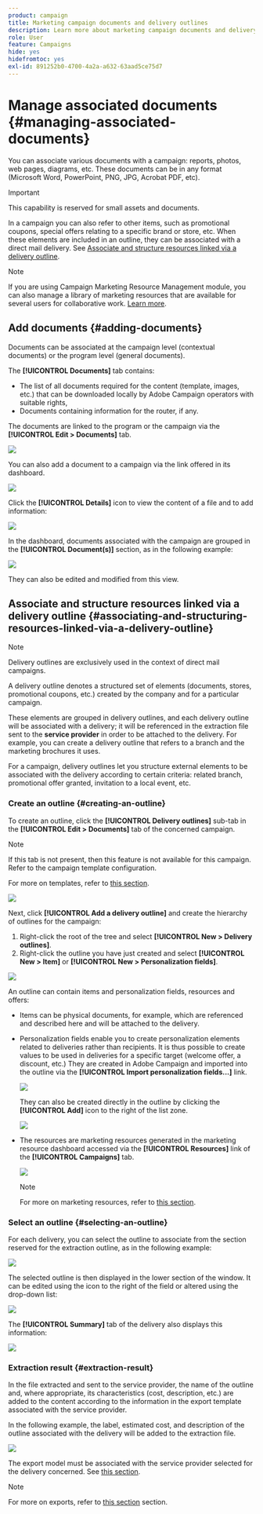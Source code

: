 ```yaml
---
product: campaign
title: Marketing campaign documents and delivery outlines
description: Learn more about marketing campaign documents and delivery outlines
role: User
feature: Campaigns
hide: yes
hidefromtoc: yes
exl-id: 891252b0-4700-4a2a-a632-63aad5ce75d7
---
```

# Manage associated documents {#managing-associated-documents}

You can associate various documents with a campaign: reports, photos, web pages, diagrams, etc. These documents can be in any format (Microsoft Word, PowerPoint, PNG, JPG, Acrobat PDF, etc).

>[!IMPORTANT]
>
>This capability is reserved for small assets and documents.

In a campaign you can also refer to other items, such as promotional coupons, special offers relating to a specific brand or store, etc. When these elements are included in an outline, they can be associated with a direct mail delivery. See [Associate and structure resources linked via a delivery outline](#associating-and-structuring-resources-linked-via-a-delivery-outline).

>[!NOTE]
>
>If you are using Campaign Marketing Resource Management module, you can also manage a library of marketing resources that are available for several users for collaborative work. [Learn more](../../mrm/using/managing-marketing-resources.md).

## Add documents {#adding-documents}

Documents can be associated at the campaign level (contextual documents) or the program level (general documents).

The **[!UICONTROL Documents]** tab contains:

* The list of all documents required for the content (template, images, etc.) that can be downloaded locally by Adobe Campaign operators with suitable rights,
* Documents containing information for the router, if any.

The documents are linked to the program or the campaign via the **[!UICONTROL Edit > Documents]** tab. 

![](assets/s_ncs_user_op_add_document.png)

You can also add a document to a campaign via the link offered in its dashboard.

![](assets/add_a_document_in_op.png)

Click the **[!UICONTROL Details]** icon to view the content of a file and to add information:

![](assets/s_ncs_user_op_add_document_details.png)

In the dashboard, documents associated with the campaign are grouped in the **[!UICONTROL Document(s)]** section, as in the following example:

![](assets/s_ncs_user_op_edit_document.png)

They can also be edited and modified from this view.

## Associate and structure resources linked via a delivery outline {#associating-and-structuring-resources-linked-via-a-delivery-outline}

>[!NOTE]
>
>Delivery outlines are exclusively used in the context of direct mail campaigns.

A delivery outline denotes a structured set of elements (documents, stores, promotional coupons, etc.) created by the company and for a particular campaign.

These elements are grouped in delivery outlines, and each delivery outline will be associated with a delivery; it will be referenced in the extraction file sent to the **service provider** in order to be attached to the delivery. For example, you can create a delivery outline that refers to a branch and the marketing brochures it uses.

For a campaign, delivery outlines let you structure external elements to be associated with the delivery according to certain criteria: related branch, promotional offer granted, invitation to a local event, etc.

### Create an outline {#creating-an-outline}

To create an outline, click the **[!UICONTROL Delivery outlines]** sub-tab in the **[!UICONTROL Edit > Documents]** tab of the concerned campaign.

>[!NOTE]
>
>If this tab is not present, then this feature is not available for this campaign. Refer to the campaign template configuration.
>   
>For more on templates, refer to [this section](../../campaign/using/marketing-campaign-templates.md#campaign-templates).

![](assets/s_ncs_user_op_composition_link.png)

Next, click **[!UICONTROL Add a delivery outline]** and create the hierarchy of outlines for the campaign:

1. Right-click the root of the tree and select **[!UICONTROL New > Delivery outlines]**.
1. Right-click the outline you have just created and select **[!UICONTROL New > Item]** or **[!UICONTROL New > Personalization fields]**.

![](assets/s_ncs_user_op_add_composition.png)

An outline can contain items and personalization fields, resources and offers:

* Items can be physical documents, for example, which are referenced and described here and will be attached to the delivery. 
* Personalization fields enable you to create personalization elements related to deliveries rather than recipients. It is thus possible to create values to be used in deliveries for a specific target (welcome offer, a discount, etc.) They are created in Adobe Campaign and imported into the outline via the **[!UICONTROL Import personalization fields...]** link. 

  ![](assets/s_ncs_user_op_add_composition_field.png)

  They can also be created directly in the outline by clicking the **[!UICONTROL Add]** icon to the right of the list zone.

  ![](assets/s_ncs_user_op_add_composition_field_button.png)

* The resources are marketing resources generated in the marketing resource dashboard accessed via the **[!UICONTROL Resources]** link of the **[!UICONTROL Campaigns]** tab.

  ![](assets/s_ncs_user_mkg_resource_ovv.png)

  >[!NOTE]
  >
  >For more on marketing resources, refer to [this section](../../mrm/using/managing-marketing-resources.md).

### Select an outline {#selecting-an-outline}

For each delivery, you can select the outline to associate from the section reserved for the extraction outline, as in the following example:

![](assets/s_ncs_user_op_select_composition.png)

The selected outline is then displayed in the lower section of the window. It can be edited using the icon to the right of the field or altered using the drop-down list:

![](assets/s_ncs_user_op_select_composition_b.png)

The **[!UICONTROL Summary]** tab of the delivery also displays this information:

![](assets/s_ncs_user_op_select_composition_c.png)

### Extraction result {#extraction-result}

In the file extracted and sent to the service provider, the name of the outline and, where appropriate, its characteristics (cost, description, etc.) are added to the content according to the information in the export template associated with the service provider.

In the following example, the label, estimated cost, and description of the outline associated with the delivery will be added to the extraction file. 

![](assets/s_ncs_user_op_composition_in_export_template.png)

The export model must be associated with the service provider selected for the delivery concerned. See [this  section](../../campaign/using/providers-stocks-and-budgets.md#creating-service-providers-and-their-cost-structures).

>[!NOTE]
>
>For more on exports, refer to [this section](../../platform/using/get-started-data-import-export.md) section.

